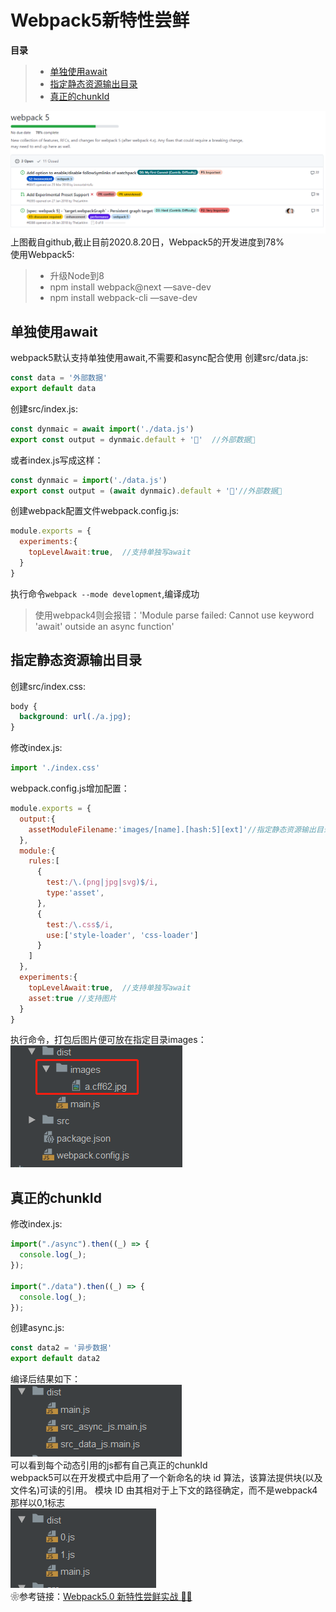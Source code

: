 # Webpack5新特性尝鲜
**目录**
> * [单独使用await](#单独使用await)
> * [指定静态资源输出目录](#指定静态资源输出目录)
> * [真正的chunkId](#真正的chunkId)

![](/assets/webpack/webpack5.png)<br>
上图截自github,截止目前2020.8.20日，Webpack5的开发进度到78%<br>
使用Webpack5:
>* 升级Node到8
>* npm install webpack@next —save-dev
>* npm install webpack-cli —save-dev<br>
## 单独使用await
webpack5默认支持单独使用await,不需要和async配合使用
创建src/data.js:
```javascript
const data = '外部数据'
export default data
```
创建src/index.js:
```javascript
const dynmaic = await import('./data.js')
export const output = dynmaic.default + '🍊'  //外部数据🍊
```
或者index.js写成这样：
```javascript
const dynmaic = import('./data.js')
export const output = (await dynmaic).default + '🍊'//外部数据🍊
```
创建webpack配置文件webpack.config.js:
```javascript
module.exports = {
  experiments:{
    topLevelAwait:true,  //支持单独写await
  }
}
```
执行命令`webpack --mode development`,编译成功
>使用webpack4则会报错：'Module parse failed: Cannot use keyword 'await' outside an async function'
## 指定静态资源输出目录
创建src/index.css:
```css
body {
  background: url(./a.jpg);
}
```
修改index.js:
```javascript
import './index.css'
```
webpack.config.js增加配置：
```javascript
module.exports = {
  output:{
    assetModuleFilename:'images/[name].[hash:5][ext]'//指定静态资源输出目录
  },
  module:{
    rules:[
      {
        test:/\.(png|jpg|svg)$/i,
        type:'asset',
      },
      {
        test:/\.css$/i,
        use:['style-loader', 'css-loader']
      }
    ]
  },
  experiments:{
    topLevelAwait:true,  //支持单独写await
    asset:true //支持图片
  }
}
```
执行命令，打包后图片便可放在指定目录images：<br>
![](/assets/webpack/build-image.png)
## 真正的chunkId
修改index.js:
```javascript
import("./async").then((_) => {
  console.log(_);
});

import("./data").then((_) => {
  console.log(_);
});
```
创建async.js:
```javascript
const data2 = '异步数据'
export default data2
```
编译后结果如下：<br>
![](/assets/webpack/chunk-build.png)<br>
可以看到每个动态引用的js都有自己真正的chunkId<br>
webpack5可以在开发模式中启用了一个新命名的块 id 算法，该算法提供块(以及文件名)可读的引用。 模块 ID 
由其相对于上下文的路径确定，而不是webpack4那样以0,1标志<br>
![webpack4打包结果](/assets/webpack/chunk-build2.png)<br>
❀参考链接：[Webpack5.0 新特性尝鲜实战 🦀🦀](https://juejin.im/post/6844903795286081550#heading-2)
